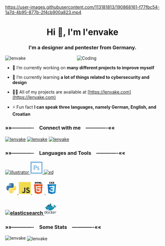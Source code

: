 https://user-images.githubusercontent.com/113181813/190868161-f77fbc54-1a7d-4b95-877b-2f4cb900a823.mp4

<h1 align="center">Hi 👋, I'm l'envake</h1>
<h3 align="center">I'm a designer and pentester from Germany.</h3>

<img align="right" alt="Coding" width="270" src="https://user-images.githubusercontent.com/113181813/189438761-3e6a04ad-acb1-4511-9610-31b573fe66b1.png">

<p align="left"> <img src="https://komarev.com/ghpvc/?username=lenvake&label=Profile%20views&color=0e75b6&style=flat" alt="lenvake" /> </p>

- 🔭 I’m currently working on **many different projects to improve myself**

- 🌱 I’m currently learning **a lot of things related to cybersecurity and design**

- 👨‍💻 All of my projects are available at [https://lenvake.com](https://lenvake.com)

- ⚡ Fun fact **I can speak three languages, namely German, English, and Croatian**

<h3 align="left">»»————-　Connect with me　————-««</h3>
<p align="left">
<a href="https://twitter.com/lenvake" target="blank"><img align="center" src="https://raw.githubusercontent.com/rahuldkjain/github-profile-readme-generator/master/src/images/icons/Social/twitter.svg" alt="lenvake" height="30" width="40" /></a>
<a href="https://linkedin.com/in/lenvake" target="blank"><img align="center" src="https://raw.githubusercontent.com/rahuldkjain/github-profile-readme-generator/master/src/images/icons/Social/linked-in-alt.svg" alt="lenvake" height="30" width="40" /></a>
<a href="https://www.behance.net/lenvake" target="blank"><img align="center" src="https://raw.githubusercontent.com/rahuldkjain/github-profile-readme-generator/master/src/images/icons/Social/behance.svg" alt="lenvake" height="30" width="40" /></a>
</p>

<h3 align="left">»»————-　Languages and Tools　————-««</h3>
<a href="https://www.adobe.com/in/products/illustrator.html" target="_blank" rel="noreferrer"> <img src="https://www.vectorlogo.zone/logos/adobe_illustrator/adobe_illustrator-icon.svg" alt="illustrator" width="40" height="40"/> </a>
 <a href="https://www.photoshop.com/en" target="_blank" rel="noreferrer"> <img src="https://raw.githubusercontent.com/devicons/devicon/master/icons/photoshop/photoshop-line.svg" alt="photoshop" width="40" height="40"/> </a>
<a href="https://www.adobe.com/products/xd.html" target="_blank" rel="noreferrer"> <img src="https://cdn.worldvectorlogo.com/logos/adobe-xd.svg" alt="xd" width="40" height="40"/> </a> 

<h3 align="left"> 
<a href="https://www.python.org" target="_blank" rel="noreferrer"> <img src="https://raw.githubusercontent.com/devicons/devicon/master/icons/python/python-original.svg" alt="python" width="40" height="40"/> </a>
<a href="https://developer.mozilla.org/en-US/docs/Web/JavaScript" target="_blank" rel="noreferrer"> <img src="https://raw.githubusercontent.com/devicons/devicon/master/icons/javascript/javascript-original.svg" alt="javascript" width="40" height="40"/> </a> 
<a href="https://www.w3.org/html/" target="_blank" rel="noreferrer"> <img src="https://raw.githubusercontent.com/devicons/devicon/master/icons/html5/html5-original-wordmark.svg" alt="html5" width="40" height="40"/> </a> 
<a href="https://www.w3schools.com/css/" target="_blank" rel="noreferrer"> <img src="https://raw.githubusercontent.com/devicons/devicon/master/icons/css3/css3-original-wordmark.svg" alt="css3" width="40" height="40"/> </a>  
</h3>

<h3 align="left"> 
<a href="https://www.elastic.co" target="_blank" rel="noreferrer"> <img src="https://www.vectorlogo.zone/logos/elastic/elastic-icon.svg" alt="elasticsearch" width="40" height="40"/> </a>
<a href="https://www.docker.com/" target="_blank" rel="noreferrer"> <img src="https://raw.githubusercontent.com/devicons/devicon/master/icons/docker/docker-original-wordmark.svg" alt="docker" width="40" height="40"/> </a>  
</h3>


<h3 align="left">»»————-　Some Stats　————-««</h3>
<p><img align="left" src="https://github-readme-stats.vercel.app/api/top-langs?username=lenvake&show_icons=true&locale=en&layout=compact" alt="lenvake" /></p>

<p>&nbsp;<img align="center" src="https://github-readme-stats.vercel.app/api?username=lenvake&show_icons=true&locale=en" alt="lenvake" /></p>



